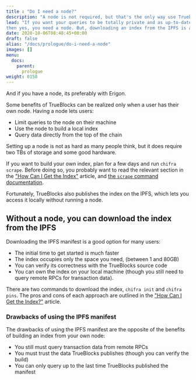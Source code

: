 ```yaml
---
title : "Do I need a node?"
description: "A node is not required, but that's the only way use Trueblocks as it is intended."
lead: "If you want your queries to be totally private and as up-to-date as possible,
then yes, you need a node. But, downloading an index from the IPFS is a pretty good compromise."
date: 2020-10-06T08:48:45+00:00
draft: false
alias: "/docs/prologue/do-i-need-a-node"
images: []
menu:
  docs:
    parent:
      prologue
weight: 0150
---
```


And if you have a node, its preferably with Erigon.

Some benefits of TrueBlocks can be realized only when a user has their own node.
Having a node lets users:

* Limit queries to the node on their machine
* Use the node to build a local index
* Query data directly from the top of the chain

Setting up a node is not as hard as many people think, but it does require two TBs of storage
and some good hardware.

If you want to build your own index, plan for a few days and run `chifra scrape`.
Before doing so, you probably want to read the relevant section in the
["How Can I Get the Index"](./how-can-i-get-the-index) article,
and [the `scrape` command documentation](../../chifra/admin#chifra-scrape).

Fortunately, TrueBlocks also publishes the index on the IPFS,
which lets you access it locally without running a node.

## Without a node, you can download the index from the IPFS

Downloading the IPFS manifest is a good option for many users:

* The initial time to get started is much faster
* The index occupies only the space you need, (between 1 and 80GB)
* You can verify its correctness with the TrueBlocks source code
* You can own the index on your local machine (though you still need to query remote RPCs for transaction data).

There are two commands to download the index, `chifra init` and `chifra pins`.
The pros and cons of each approach are outlined in the
["How Can I Get the Index?"](./how-can-i-get-the-index) article.

### Drawbacks of using the IPFS manifest

The drawbacks of using the IPFS manifest are the opposite of the benefits
of building an index from your own node:

* You still must query transaction data from remote RPCs
* You must trust the data TrueBlocks publishes (though you can verify the build)
* You can only query up to the last time TrueBlocks published the manifest

